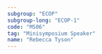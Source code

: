 ```yaml
---
subgroup: "ECOP"
subgroup-long: "ECOP-1"
code: "MS06"
tag: "Minisymposium Speaker"
name: "Rebecca Tyson"
---
```

